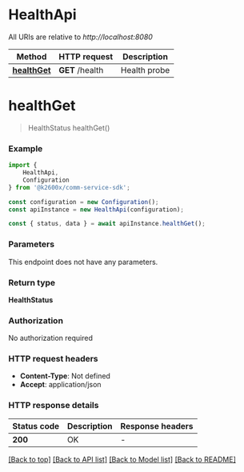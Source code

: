 # HealthApi

All URIs are relative to *http://localhost:8080*

|Method | HTTP request | Description|
|------------- | ------------- | -------------|
|[**healthGet**](#healthget) | **GET** /health | Health probe|

# **healthGet**
> HealthStatus healthGet()


### Example

```typescript
import {
    HealthApi,
    Configuration
} from '@k2600x/comm-service-sdk';

const configuration = new Configuration();
const apiInstance = new HealthApi(configuration);

const { status, data } = await apiInstance.healthGet();
```

### Parameters
This endpoint does not have any parameters.


### Return type

**HealthStatus**

### Authorization

No authorization required

### HTTP request headers

 - **Content-Type**: Not defined
 - **Accept**: application/json


### HTTP response details
| Status code | Description | Response headers |
|-------------|-------------|------------------|
|**200** | OK |  -  |

[[Back to top]](#) [[Back to API list]](../README.md#documentation-for-api-endpoints) [[Back to Model list]](../README.md#documentation-for-models) [[Back to README]](../README.md)

